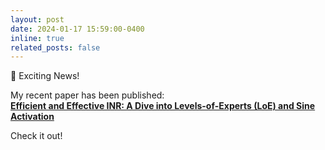```yaml
---
layout: post
date: 2024-01-17 15:59:00-0400
inline: true
related_posts: false
---
```


📢 Exciting News!  

My recent paper has been published:  
[**Efficient and Effective INR: A Dive into Levels-of-Experts (LoE) and Sine Activation**](https://ieeexplore.ieee.org/abstract/document/10572090)  

Check it out!
